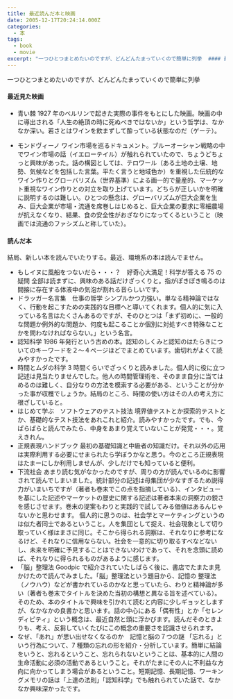 ```yaml
---
title: 最近読んだ本と映画
date: 2005-12-17T20:24:14.000Z
categories:
  - 本
tags:
  - book
  - movie
excerpt: "一つひとつまとめたいのですが、どんどんたまっていくので簡単に列挙  #### 最近見た映画  *   青い棘       1927年のベルリンで起きた実際の事件をもとにした映画。映画の中に導出される「人生の絶頂の時に死ぬべきではないか」という哲学は、なかなか深い。若さとはワインを飲まずして酔っている状態なのだ（ゲーテ）。"
---
```


一つひとつまとめたいのですが、どんどんたまっていくので簡単に列挙

#### 最近見た映画

- 青い棘
  1927 年のベルリンで起きた実際の事件をもとにした映画。映画の中に導出される「人生の絶頂の時に死ぬべきではないか」という哲学は、なかなか深い。若さとはワインを飲まずして酔っている状態なのだ（ゲーテ）。

- モンドヴィーノ
  ワイン市場を巡るドキュメント。ブルーオーシャン戦略の中でワイン市場の話（イエローテイル）が触れられていたので、ちょうどちょっと興味があった。話の構図としては、テロワール（ある土地の土壌、地勢、気候などを包括した言葉。平たく言うと地域色か）を重視した伝統的なワイン作りとグローバリズム（世界基準）による画一的で量産的、マーケット重視なワイン作りとの対立を取り上げています。どちらが正しいかを明確に説明するのは難しい。ひとつの懸念は、グローバリズムが巨大企業を生み、巨大企業が市場・流通を席巻しはじめると、巨大企業の要求に零細農場が抗えなくなり、結果、食の安全性がおざなりになってくるということ（映画では流通のファシズムと称していた）。

#### 読んだ本

結局、新しい本を読んでいたりする。最近、環境系の本は読んでません。

- [](http://www.amazon.co.jp/exec/obidos/ASIN/4759810404/ref=nosim/yutakayamaguc-22)もしイヌに風船をつないだら・・・？　好奇心大満足！科学が答える 75 の疑問
  全部は読まずに、興味のある話だけざっくりと。指がぽきぽき鳴るのは間接に存在する体液中の気泡が割れる音らしいです。
- [](http://www.amazon.co.jp/exec/obidos/ASIN/4478331030/ref=nosim/yutakayamaguc-22)ドラッガー名言集　仕事の哲学
  シンプルかつ力強い。単なる精神論ではなく、行動を起こすための実践的な目標へと導いてくれます。個人的に気に入っている名言はたくさんあるのですが、そのひとつは「まず初めに、一般的な問題か例外的な問題か、何度も起こることか個別に対処すべき特殊なことかを問わなければならない。」という名言。
- 認知科学
  1986 年発行という古めの本。認知のしくみと認知のはたらきについてのキーワードを２〜４ページほどでまとめています。歯切れがよくて読みやすかったです。
- [](http://www.amazon.co.jp/exec/obidos/ASIN/4833450127/ref=nosim/yutakayamaguc-22)時間とムダの科学
  3 時間くらいでざっくりと読みました。個人的に役に立つ記述は見当たりませんでした。他人の時間管理術を、そのまま自分に当てはめるのは難しく、自分なりの方法を模索する必要がある、ということが分かった事が収穫でしょうか。結局のところ、時間の使い方はその人の考え方に根ざしていると。
- [](http://www.amazon.co.jp/exec/obidos/ASIN/4822282511/ref=nosim/yutakayamaguc-22)はじめて学ぶ　ソフトウェアのテスト技法
  境界値テストとか探索的テストとか、基礎的なテスト技法をあれこれと紹介。読みやすかったです。でも、今ぱらぱらと読んでみたら、中身をあまり覚えていないことが発覚・・・。覚えきれん。
- [](http://www.amazon.co.jp/exec/obidos/ASIN/4797328509/ref=nosim/yutakayamaguc-22)正規表現ハンドブック
  最初の基礎知識と中級者の知識だけ。それ以外の応用は実際利用する必要にせまられたら学ぼうかなと思う。今のところ正規表現はたまーにしか利用しませんが、少しだけでも知っていると便利。
- [](http://www.amazon.co.jp/exec/obidos/ASIN/4334033210/ref=nosim/yutakayamaguc-22)下流社会
  あまり読む気がなかったのですが、周りの方が読んでいるのに影響されて読んでしまいました。統計部分の記述は母集団が少なすぎるため説得力がいまいちですが（著者も巻末でこの点を指摘している）、インタビューを基にした記述やマーケットの歴史に関する記述は著者本来の洞察力の鋭さを感じさせます。巻末の提案もわりと実践的で試してみる価値はあるんじゃないかと思わせます。
  個人的に思うのは、社会学とマーケティングというのは似た者同士であるということ。人を集団として捉え、社会現象として切り取っていく様はまさに同じ。そこから得られる洞察は、それなりに参考になるけど、それなりに信用ならない。社会を一意的に切り取るすべなどないし、未来を明確に予見することはできないわけであって、それを念頭に読めば、それなりに得られるものがあるように感じます。
- [](http://www.amazon.co.jp/exec/obidos/ASIN/4480062629/ref=nosim/yutakayamaguc-22)「脳」整理法
  Goodpic で紹介されていたしばらく後に、書店でたまたま見かけたので読んでみました。「脳」整理法という題目から、記憶の 整理法（ノウハウ）などが書かれているのかなと思っていたら、わりと精神論が多い（著者も巻末でタイトルを決めた当初の構想と異なる旨を述べている）。そのため、本のタイトルで興味を引かれて読むと内容に少しギョッとしますが、なかなかの良書かと思います。話の中心にある「偶有性」とか「セレンディピティ」という概念は、最近自然と頭に浮かびます。読んだそのときよりも、考え、反芻していくたびにこの概念の重要さを認識させられます。
- [](http://www.amazon.co.jp/exec/obidos/ASIN/4532192544/ref=nosim/yutakayamaguc-22)なぜ、「あれ」が思い出せなくなるのか　記憶と脳の７つの謎
  「忘れる」という行為について、7 種類の忘れの形を紹介・分析しています。簡単に結論をいうと、忘れるということ、忘れられないということは、基本的に人間の生命活動に必須の活動であるということ。それがたまにその人に不利益な方向に向かってしまう場合があるということ。短期記憶、長期記憶、ワーキングメモリの話は「上達の法則」「認知科学」でも触れられていた話で、なかなか興味深かったです。
